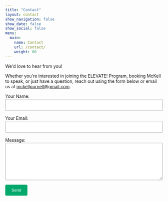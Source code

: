 ```yaml
---
title: "Contact"
layout: contact
show_navigation: false
show_date: false
show_social: false
menu:
  main:
    name: Contact
    url: /contact/
    weight: 60
---
```


We'd love to hear from you!

Whether you're interested in joining the ELEVATE! Program, booking McKell to speak, or just have a question, reach out using the form below or email us at [mckellpurnell@gmail.com](mailto:mckellpurnell@gmail.com).

<form name="contact" method="POST" data-netlify="true">
  <p>
    <label>Your Name:</label><br>
    <input type="text" name="name" required style="width: 100%; padding: 10px; border: 2px solid #ccc; border-radius: 4px;">
  </p>
  <p>
    <label>Your Email:</label><br>
    <input type="email" name="email" required style="width: 100%; padding: 10px; border: 2px solid #ccc; border-radius: 4px;">
  </p>
  <p>
    <label>Message:</label><br>
    <textarea name="message" required style="width: 100%; padding: 10px; border: 2px solid #ccc; border-radius: 4px; min-height: 120px;"></textarea>
  </p>
  <p>
    <button type="submit" style="padding: 10px 20px; background-color: #00A86B; color: white; border: none; border-radius: 4px;">Send</button>
  </p>
</form>

